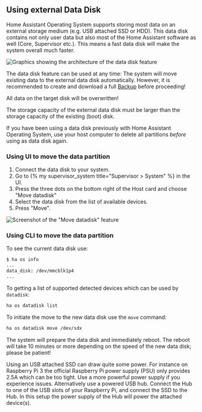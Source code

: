 ## Using external Data Disk

Home Assistant Operating System supports storing most data on an external storage medium (e.g. USB attached SSD or HDD). This data disk contains not only user data but also most of the Home Assistant software as well (Core, Supervisor etc.). This means a fast data disk will make the system overall much faster.

![Graphics showing the architecture of the data disk feature](/images/haos/usb-data-disk.png)

The data disk feature can be used at any time: The system will move existing data to the external data disk automatically. However, it is recommended to create and download a full <a href="#backups">Backup</a> before proceeding!

<div class='note warning'>

  All data on the target disk will be overwritten!

</div>

<div class='note'>

  The storage capacity of the external data disk must be larger than the storage capacity of the existing (boot) disk.

</div>

<div class='note'>

  If you have been using a data disk previously with Home Assistant Operating System, use your host computer to delete all partitions *before* using as data disk again.

</div>

### Using UI to move the data partition


1. Connect the data disk to your system.
2. Go to {% my supervisor_system title="Supervisor > System" %} in the UI.
3. Press the three dots on the bottom right of the Host card and choose "Move datadisk"
4. Select the data disk from the list of available devices.
5. Press "Move".

![Screenshot of the "Move datadisk" feature](/images/screenshots/move-datadisk.png)

### Using CLI to move the data partition

To see the current data disk use:

```sh
$ ha os info
...
data_disk: /dev/mmcblk1p4
...
```

To getting a list of supported detected devices which can be used by `datadisk`:

```sh
ha os datadisk list
```

To initiate the move to the new data disk use the `move` command:

```sh
ha os datadisk move /dev/sdx
```

The system will prepare the data disk and immediately reboot. The reboot will take 10 minutes or more depending on the speed of the new data disk; please be patient!

<div class='note'>

Using an USB attached SSD can draw quite some power. For instance on Raspberry Pi 3 the official Raspberry Pi power supply (PSU) only provides 2.5A which can be too tight. Use a more powerful power supply if you experience issues. Alternatively use a powered USB hub. Connect the Hub to one of the USB slots of your Raspberry Pi, and connect the SSD to the Hub. In this setup the power supply of the Hub will power the attached device(s).

</dev>